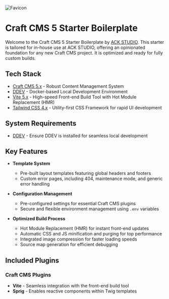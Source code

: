 ![Favicon](https://github.com/ackstudio/boilerplate/)

# Craft CMS 5 Starter Boilerplate

Welcome to the Craft CMS 5 Starter Boilerplate by [ACK STUDIO](https://ackstudio.com). This starter is tailored for in-house use at ACK STUDIO, offering an opinionated foundation for any new Craft CMS project. It is optimized and ready for fully custom builds.

## Tech Stack

- [Craft CMS 5.x](https://craftcms.com) - Robust Content Management System
- [DDEV](https://ddev.com) - Docker-based Local Development Environment
- [Vite 5.x](https://vitejs.dev) - High-speed Front-end Build Tool with Hot Module Replacement (HMR)
- [Tailwind CSS 4.x](https://tailwindcss.com) - Utility-first CSS Framework for rapid UI development

## System Requirements

- [DDEV](https://ddev.com) - Ensure DDEV is installed for seamless local development

## Key Features

- **Template System**
  - Pre-built layout templates featuring global headers and footers
  - Custom error pages, including 404, maintenance mode, and generic error handling

- **Configuration Management**
  - Pre-configured settings for essential Craft CMS plugins
  - Secure and flexible environment management using `.env` variables

- **Optimized Build Process**
  - Hot Module Replacement (HMR) for instant front-end updates
  - Automatic CSS and JS minification and purging for top performance
  - Integrated image compression for faster loading speeds
  - Source map generation for efficient debugging

## Included Plugins

### Craft CMS Plugins

- **Vite** - Seamless integration with the front-end build tool
- **Sprig** - Enables reactive components within Twig templates  